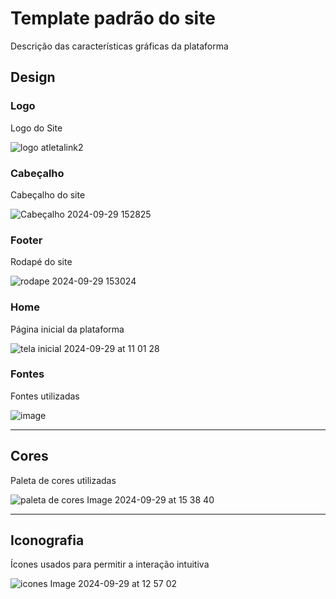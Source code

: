 # Template padrão do site

Descrição das características gráficas da plataforma

## Design

### Logo
Logo do Site

![logo atletalink2](https://github.com/user-attachments/assets/d7b6120d-a281-4e62-a16e-644e98239562)

### Cabeçalho
Cabeçalho do site

![Cabeçalho 2024-09-29 152825](https://github.com/user-attachments/assets/1c1e750b-17aa-4cbf-a0a9-669c312ec735)

### Footer
Rodapé do site

![rodape 2024-09-29 153024](https://github.com/user-attachments/assets/2a0f1416-c8e6-4a0d-80d1-8b8c5887e657)

### Home
Página inicial da plataforma

![tela inicial 2024-09-29 at 11 01 28](https://github.com/user-attachments/assets/a7726591-8ee0-41c1-bc3a-28fa2f79dfc8)


### Fontes

Fontes utilizadas

![image](https://github.com/user-attachments/assets/8cfd9c22-988a-4196-8af1-acb8d72d540f)

__________________________________________________________________________________________________________________________________________________


## Cores
Paleta de cores utilizadas 

![paleta de cores Image 2024-09-29 at 15 38 40](https://github.com/user-attachments/assets/b7da04bd-b5aa-449b-95ce-d7147637d6f4)

__________________________________________________________________________________________________________________________________________________


## Iconografia

Ícones usados para permitir a interação intuitiva

![icones Image 2024-09-29 at 12 57 02](https://github.com/user-attachments/assets/560311d1-40e9-4bf1-bef0-cb59e4c2f321)
